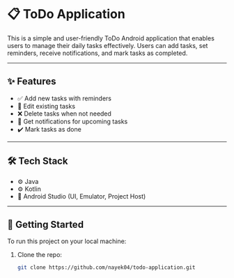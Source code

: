 # 📋 ToDo Application

This is a simple and user-friendly ToDo Android application that enables users to manage their daily tasks effectively. Users can add tasks, set reminders, receive notifications, and mark tasks as completed.

---

## ✨ Features

- ✅ Add new tasks with reminders
- 📝 Edit existing tasks
- ❌ Delete tasks when not needed
- 🔔 Get notifications for upcoming tasks
- ✔️ Mark tasks as done

---

## 🛠 Tech Stack

- ⚙️ Java
- ⚙️ Kotlin
- 📱 Android Studio (UI, Emulator, Project Host)

---

## 🚀 Getting Started

To run this project on your local machine:

1. Clone the repo:
   ```bash
   git clone https://github.com/nayek04/todo-application.git
